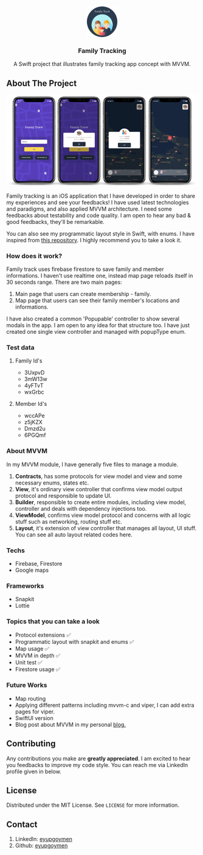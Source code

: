 
<!-- PROJECT LOGO -->
<br />
<p align="center">
  <a href="https://github.com/othneildrew/Best-README-Template">
    <img src="logo.png" alt="Logo" width="80" height="80">
  </a>

  <h3 align="center">Family Tracking</h3>

  <p align="center">
   A Swift project that illustrates family tracking app concept with MVVM.
</p>


<!-- ABOUT THE PROJECT -->
## About The Project


<img src="app.png" alt="Logo">


Family tracking is an iOS application that I have developed in order to share my experiences and see your feedbacks! I have used latest technologies and paradigms, and also applied MVVM architecture. I need some feedbacks about testability and code  quality. I am open to hear any bad & good feedbacks, they'll be remarkable.

You can also see my programmatic layout style in Swift, with enums. I have inspired from <a href="https://github.com/ozgurersoz/UIStyling">this repository</a>. I highly recommend you to take a look it.

### How does it work?
Family track uses firebase firestore to save family and member informations. I haven't use realtime one, instead map page reloads itself in 30 seconds range. There are two main pages:
1. Main page that users can create membership - family. 
2. Map page that users can see their family member's locations and informations.
    
I have also created a common 'Popupable' controller to show several modals in the app. I am open to any idea for that structure too. I have just created one single view controller and managed with popupType enum. 

### Test data
1. Family Id's
    * 3UxpvD  
    * 3mW13w  
    * 4yFTvT  
    * wxGrbc

2. Member Id's
    * wccAPe  
    * z5jKZX  
    * Dmzd2u  
    * 6PGQmf

### About MVVM

In my MVVM module, I have generally five files to manage a module. 
1. **Contracts**, has some protocols for view model and view and some necessary enums, states etc.
2. **View**, it's ordinary view controller that confirms view model output protocol and responsible to update UI.
3. **Builder**, responsible to create entire modules, including view model, controller and deals with dependency injections too.
4. **ViewModel**, confirms view model protocol and  concerns with all logic stuff such as networking, routing stuff etc. 
5. **Layout**, it's extension of view controller that manages all layout, UI stuff. You can see all auto layout related codes here.

### Techs

* Firebase, Firestore
* Google maps

### Frameworks

* Snapkit
* Lottie

### Topics that you can take a look

* Protocol extensions ✅
* Programmatic layout with snapkit and enums ✅
* Map usage ✅
* MVVM in depth ✅
* Unit test ✅
* Firestore usage ✅

### Future Works

* Map routing
* Applying different patterns including mvvm-c and viper, I can add extra pages for viper.
* SwiftUI version
* Blog post about MVVM in my personal [blog.](https://eyupgoymen.github.io/)


## Contributing

Any contributions you make are **greatly appreciated**. I am excited to hear you feedbacks to improve my code style. You can reach me via LinkedIn profile given in below.


## License

Distributed under the MIT License. See `LICENSE` for more information.

## Contact

1. LinkedIn: [eyupgoymen](https://www.linkedin.com/in/eypgym/)
2. Github: [eyupgoymen](https://github.com/eyupgoymen)
